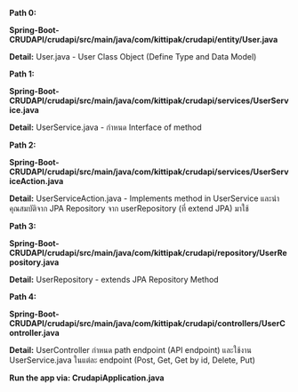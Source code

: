 **Path 0:**

**Spring-Boot-CRUDAPI/crudapi/src/main/java/com/kittipak/crudapi/entity/User.java**

**Detail:** User.java - User Class Object (Define Type and Data Model)

**Path 1:**

**Spring-Boot-CRUDAPI/crudapi/src/main/java/com/kittipak/crudapi/services/UserService.java**

**Detail:** UserService.java - กำหนด Interface of method

**Path 2:**

**Spring-Boot-CRUDAPI/crudapi/src/main/java/com/kittipak/crudapi/services/UserServiceAction.java**

**Detail:** UserServiceAction.java - Implements method in UserService และนำคุณสมบัติจาก JPA Repository จาก userRepository (ที่ extend JPA) มาใช้

**Path 3:**

**Spring-Boot-CRUDAPI/crudapi/src/main/java/com/kittipak/crudapi/repository/UserRepository.java**

**Detail:** UserRepository - extends JPA Repository Method

**Path 4:**

**Spring-Boot-CRUDAPI/crudapi/src/main/java/com/kittipak/crudapi/controllers/UserController.java**

**Detail:** UserController กำหนด path endpoint (API endpoint) และใช้งาน UserService.java ในแต่ละ endpoint (Post, Get, Get by id, Delete, Put)


**Run the app via: CrudapiApplication.java**
